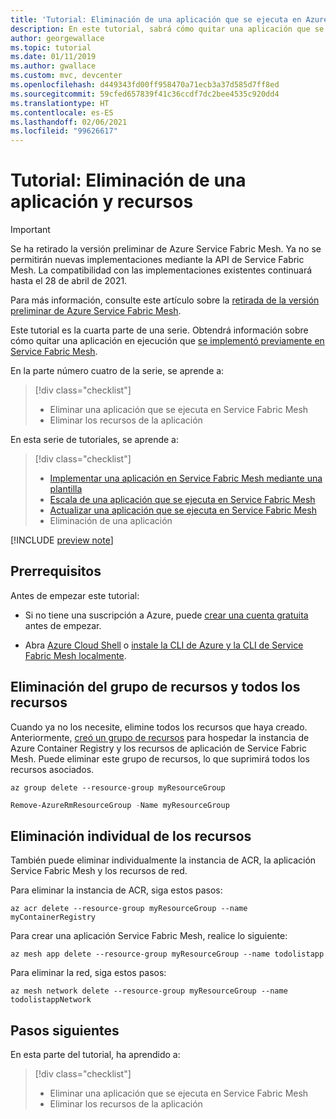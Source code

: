 ```yaml
---
title: 'Tutorial: Eliminación de una aplicación que se ejecuta en Azure Service Fabric Mesh'
description: En este tutorial, sabrá cómo quitar una aplicación que se ejecuta en Service Fabric Mesh y eliminar recursos.
author: georgewallace
ms.topic: tutorial
ms.date: 01/11/2019
ms.author: gwallace
ms.custom: mvc, devcenter
ms.openlocfilehash: d449343fd00ff958470a71ecb3a37d585d7ff8ed
ms.sourcegitcommit: 59cfed657839f41c36ccdf7dc2bee4535c920dd4
ms.translationtype: HT
ms.contentlocale: es-ES
ms.lasthandoff: 02/06/2021
ms.locfileid: "99626617"
---
```

# <a name="tutorial-remove-an-application-and-resources"></a>Tutorial: Eliminación de una aplicación y recursos

> [!IMPORTANT]
> Se ha retirado la versión preliminar de Azure Service Fabric Mesh. Ya no se permitirán nuevas implementaciones mediante la API de Service Fabric Mesh. La compatibilidad con las implementaciones existentes continuará hasta el 28 de abril de 2021.
> 
> Para más información, consulte este artículo sobre la [retirada de la versión preliminar de Azure Service Fabric Mesh](https://azure.microsoft.com/updates/azure-service-fabric-mesh-preview-retirement/).

Este tutorial es la cuarta parte de una serie. Obtendrá información sobre cómo quitar una aplicación en ejecución que [se implementó previamente en Service Fabric Mesh](service-fabric-mesh-tutorial-template-deploy-app.md). 

En la parte número cuatro de la serie, se aprende a:

> [!div class="checklist"]
> * Eliminar una aplicación que se ejecuta en Service Fabric Mesh
> * Eliminar los recursos de la aplicación

En esta serie de tutoriales, se aprende a:
> [!div class="checklist"]
> * [Implementar una aplicación en Service Fabric Mesh mediante una plantilla](service-fabric-mesh-tutorial-template-deploy-app.md)
> * [Escala de una aplicación que se ejecuta en Service Fabric Mesh](service-fabric-mesh-tutorial-template-scale-services.md)
> * [Actualizar una aplicación que se ejecuta en Service Fabric Mesh](service-fabric-mesh-tutorial-template-upgrade-app.md)
> * Eliminación de una aplicación

[!INCLUDE [preview note](./includes/include-preview-note.md)]

## <a name="prerequisites"></a>Prerrequisitos

Antes de empezar este tutorial:

* Si no tiene una suscripción a Azure, puede [crear una cuenta gratuita](https://azure.microsoft.com/free/?WT.mc_id=A261C142F) antes de empezar.

* Abra [Azure Cloud Shell](service-fabric-mesh-howto-setup-cli.md) o [instale la CLI de Azure y la CLI de Service Fabric Mesh localmente](service-fabric-mesh-howto-setup-cli.md#install-the-azure-service-fabric-mesh-cli).

## <a name="delete-the-resource-group-and-all-the-resources"></a>Eliminación del grupo de recursos y todos los recursos

Cuando ya no los necesite, elimine todos los recursos que haya creado. Anteriormente, [creó un grupo de recursos](service-fabric-mesh-tutorial-template-deploy-app.md#create-a-container-registry) para hospedar la instancia de Azure Container Registry y los recursos de aplicación de Service Fabric Mesh.  Puede eliminar este grupo de recursos, lo que suprimirá todos los recursos asociados.

```azurecli
az group delete --resource-group myResourceGroup
```

```powershell
Remove-AzureRmResourceGroup -Name myResourceGroup
```

## <a name="individually-delete-the-resources"></a>Eliminación individual de los recursos
También puede eliminar individualmente la instancia de ACR, la aplicación Service Fabric Mesh y los recursos de red.

Para eliminar la instancia de ACR, siga estos pasos:

```azurecli
az acr delete --resource-group myResourceGroup --name myContainerRegistry
```

Para crear una aplicación Service Fabric Mesh, realice lo siguiente:

```azurecli
az mesh app delete --resource-group myResourceGroup --name todolistapp
```

Para eliminar la red, siga estos pasos:
```azurecli
az mesh network delete --resource-group myResourceGroup --name todolistappNetwork
```

## <a name="next-steps"></a>Pasos siguientes

En esta parte del tutorial, ha aprendido a:

> [!div class="checklist"]
> * Eliminar una aplicación que se ejecuta en Service Fabric Mesh
> * Eliminar los recursos de la aplicación
